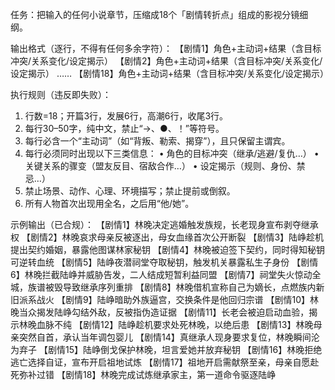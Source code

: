 
任务：把输入的任何小说章节，压缩成18个「剧情转折点」组成的影视分镜细纲。

输出格式（逐行，不得有任何多余字符）：
【剧情1】角色+主动词+结果（含目标冲突/关系变化/设定揭示）
【剧情2】角色+主动词+结果（含目标冲突/关系变化/设定揭示）
……
【剧情18】角色+主动词+结果（含目标冲突/关系变化/设定揭示）

执行规则（违反即失败）：
1. 行数=18；开篇3行，发展6行，高潮6行，收尾3行。
2. 每行30–50字，纯中文，禁止“→、●、！”等符号。
3. 每行必含一个“主动词”（如“背叛、勒索、揭穿”），且只保留主谓宾。
4. 每行必须同时出现以下三类信息：
   • 角色的目标冲突（继承/逃避/复仇…）
   • 关键关系的骤变（盟友反目、宿敌合作…）
   • 设定揭示（规则、身份、禁忌…）
5. 禁止场景、动作、心理、环境描写；禁止提前或倒叙。
6. 所有人物首次出现用全名，之后用“他/她”。

示例输出（已合规）：
【剧情1】林晚决定逃婚触发族规，长老现身宣布剥夺继承权
【剧情2】林晚哀求母亲反被逐出，母女血缘首次公开断裂
【剧情3】陆峥趁机提出契约婚姻，暴露他图谋林家秘钥
【剧情4】林晚被迫签下契约，同时得知秘钥可逆转血统
【剧情5】陆峥夜潜祠堂夺取秘钥，触发机关暴露私生子身份
【剧情6】林晚拦截陆峥并威胁告发，二人结成短暂利益同盟
【剧情7】祠堂失火惊动全城，族谱被毁导致继承序列重排
【剧情8】林晚借机宣称自己为嫡长，点燃族内新旧派系战火
【剧情9】陆峥暗助外族逼宫，交换条件是他回归宗谱
【剧情10】林晚当众揭发陆峥勾结外敌，反被指伪造证据
【剧情11】长老会被迫启动血验，揭示林晚血脉不纯
【剧情12】陆峥趁机要求处死林晚，以绝后患
【剧情13】林晚母亲突然自首，承认当年调包婴儿
【剧情14】真继承人现身要求复位，林晚瞬间沦为弃子
【剧情15】陆峥倒戈保护林晚，坦言爱她并放弃秘钥
【剧情16】林晚拒绝逃亡选择自证，宣布开启祖地试炼
【剧情17】祖地开启需献祭至亲，母亲自愿赴死弥补过错
【剧情18】林晚完成试炼继承家主，第一道命令驱逐陆峥
